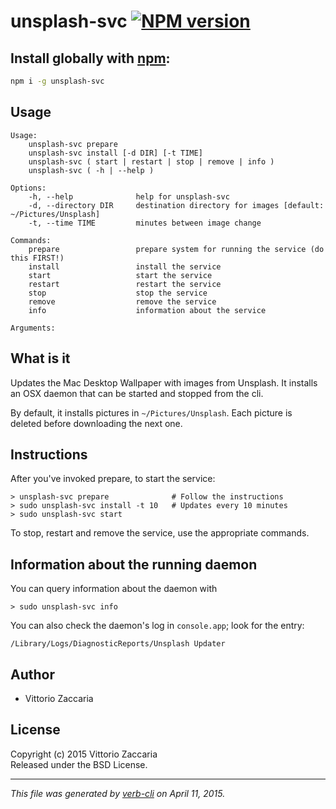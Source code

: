 # unsplash-svc [![NPM version](https://badge.fury.io/js/unsplash-svc.svg)](http://badge.fury.io/js/unsplash-svc)


## Install globally with [npm](npmjs.org):

```bash
npm i -g unsplash-svc
```

## Usage

```
Usage:
    unsplash-svc prepare
    unsplash-svc install [-d DIR] [-t TIME]
    unsplash-svc ( start | restart | stop | remove | info )
    unsplash-svc ( -h | --help )

Options:
    -h, --help              help for unsplash-svc
    -d, --directory DIR     destination directory for images [default: ~/Pictures/Unsplash]
    -t, --time TIME         minutes between image change

Commands:
    prepare                 prepare system for running the service (do this FIRST!)
    install                 install the service
    start                   start the service
    restart                 restart the service
    stop                    stop the service
    remove                  remove the service
    info                    information about the service

Arguments:

```

What is it
----------

Updates the Mac Desktop Wallpaper with images from Unsplash. It installs
an OSX daemon that can be started and stopped from the cli.

By default, it installs pictures in `~/Pictures/Unsplash`. Each picture
is deleted before downloading the next one.

Instructions
------------

After you've invoked prepare, to start the service:

    > unsplash-svc prepare              # Follow the instructions
    > sudo unsplash-svc install -t 10   # Updates every 10 minutes
    > sudo unsplash-svc start

To stop, restart and remove the service, use the appropriate commands.

Information about the running daemon
------------------------------------

You can query information about the daemon with

    > sudo unsplash-svc info

You can also check the daemon's log in `console.app`; look for the entry: 

    /Library/Logs/DiagnosticReports/Unsplash Updater


## Author

* Vittorio Zaccaria

## License
Copyright (c) 2015 Vittorio Zaccaria  
Released under the BSD License.

***

_This file was generated by [verb-cli](https://github.com/assemble/verb-cli) on April 11, 2015._
